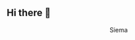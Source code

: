 ## Hi there 👋

<!--
**j8uhhjhj/j8uhhjhj** is a ✨ _special_ ✨ repository because its `README.md` (this file) appears on your GitHub profile.

Here are some ideas to get you started:

- 🔭 I’m currently working on ...
- 🌱 I’m currently learning ...
- 👯 I’m looking to collaborate on ...
- 🤔 I’m looking for help with ...
- 💬 Ask me about ...
- 📫 How to reach me: ...
- 😄 Pronouns: ...
- ⚡ Fun fact: ...
-->
<!DOCTYPE html>
<html lang="pl">
<head>
    <meta charset="UTF-8">
    <title>Kino</title>
    <link rel="stylesheet" href="kino.css">
</head>
<body>
  <header>
    <p>Siema</p>
  </header>
</body>
</html>
